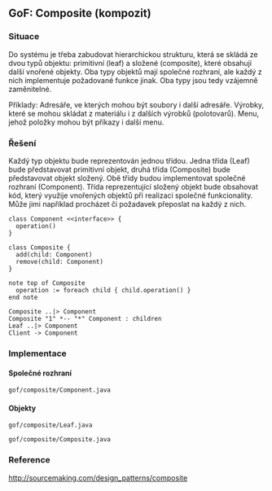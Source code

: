 ## GoF: Composite (kompozit)

### Situace

Do systému je třeba zabudovat hierarchickou strukturu, která se skládá ze dvou typů objektu: primitivní (leaf) a složené (composite), které obsahují další vnořené objekty. Oba typy objektů mají společné rozhraní, ale každý z nich implementuje požadované funkce jinak. Oba typy jsou tedy vzájemně zaměnitelné.

Příklady: Adresáře, ve kterých mohou být soubory i další adresáře. Výrobky, které se mohou skládat z materiálu i z dalších výrobků (polotovarů). Menu, jehož položky mohou být příkazy i další menu.

### Řešení

Každý typ objektu bude reprezentován jednou třídou. Jedna třída (Leaf) bude představovat primitivní objekt, druhá třída (Composite) bude představovat objekt složený. Obě třídy budou implementovat společné rozhraní (Component). Třída reprezentující složený objekt bude obsahovat kód, který využije vnořených objektů při realizaci společné funkcionality. Může jimi například procházet či požadavek přeposlat na každý z nich.

```uml:class
class Component <<interface>> {
  operation()
}

class Composite {
  add(child: Component)
  remove(child: Component)
}

note top of Composite
  operation := foreach child { child.operation() }
end note

Composite ..|> Component
Composite "1" *-- "*" Component : children
Leaf ..|> Component
Client -> Component
```

### Implementace

#### Společné rozhraní

```include:java
gof/composite/Component.java
```

#### Objekty

```include:java
gof/composite/Leaf.java
```

```include:java
gof/composite/Composite.java
```

### Reference

http://sourcemaking.com/design_patterns/composite